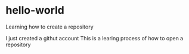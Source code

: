 # hello-world
Learning how to create a repository

I just created a githut account
This is a learing process of how to open a repository
